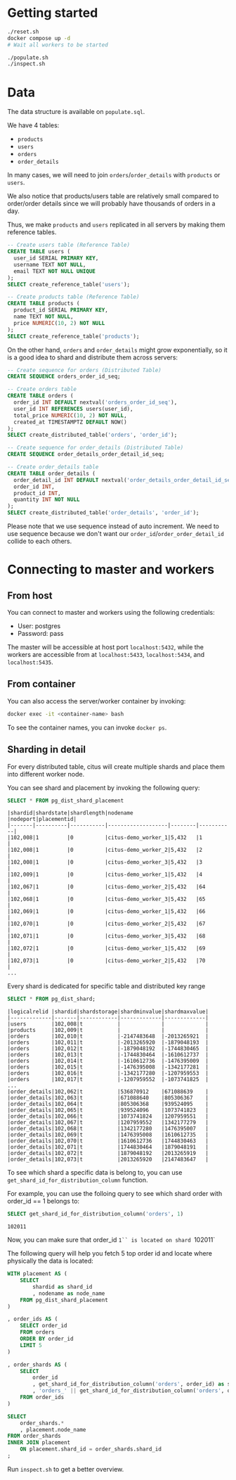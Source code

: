 # Getting started

```bash
./reset.sh
docker compose up -d
# Wait all workers to be started

./populate.sh
./inspect.sh
```

# Data

The data structure is available on `populate.sql`.

We have 4 tables:
- `products`
- `users`
- `orders`
- `order_details`

In many cases, we will need to join `orders`/`order_details` with `products` or `users`. 

We also notice that products/users table are relatively small compared to order/order details since we will probably have thousands of orders in a day.

Thus, we make `products` and `users` replicated in all servers by making them reference tables.

```sql
-- Create users table (Reference Table)
CREATE TABLE users (
  user_id SERIAL PRIMARY KEY,
  username TEXT NOT NULL,
  email TEXT NOT NULL UNIQUE
);
SELECT create_reference_table('users');

-- Create products table (Reference Table)
CREATE TABLE products (
  product_id SERIAL PRIMARY KEY,
  name TEXT NOT NULL,
  price NUMERIC(10, 2) NOT NULL
);
SELECT create_reference_table('products');
```

On the other hand, `orders` and `order_details` might grow exponentially, so it is a good idea to shard and distribute them across servers:

```sql
-- Create sequence for orders (Distributed Table)
CREATE SEQUENCE orders_order_id_seq;

-- Create orders table
CREATE TABLE orders (
  order_id INT DEFAULT nextval('orders_order_id_seq'),
  user_id INT REFERENCES users(user_id),
  total_price NUMERIC(10, 2) NOT NULL,
  created_at TIMESTAMPTZ DEFAULT NOW()
);
SELECT create_distributed_table('orders', 'order_id');

-- Create sequence for order_details (Distributed Table)
CREATE SEQUENCE order_details_order_detail_id_seq;

-- Create order_details table
CREATE TABLE order_details (
  order_detail_id INT DEFAULT nextval('order_details_order_detail_id_seq'),
  order_id INT,
  product_id INT,
  quantity INT NOT NULL
);
SELECT create_distributed_table('order_details', 'order_id');
```

Please note that we use sequence instead of auto increment. We need to use sequence because we don't want our `order_id`/`order_order_detail_id` collide to each others.

# Connecting to master and workers

## From host

You can connect to master and workers using the following credentials:

- User: postgres
- Password: pass

The master will be accessible at host port `localhost:5432`, while the workers are accessible from at `localhost:5433`, `localhost:5434`, and `localhost:5435`.

## From container

You can also access the server/worker container by invoking:

```bash
docker exec -it <container-name> bash
```

To see the container names, you can invoke `docker ps`.

## Sharding in detail

For every distributed table, citus will create multiple shards and place them into different worker node.

You can see shard and placement by invoking the following query:

```sql
SELECT * FROM pg_dist_shard_placement
```

```
|shardid|shardstate|shardlength|nodename           |nodeport|placementid|
|-------|----------|-----------|-------------------|--------|-----------|
|102,008|1         |0          |citus-demo_worker_1|5,432   |1          |
|102,008|1         |0          |citus-demo_worker_2|5,432   |2          |
|102,008|1         |0          |citus-demo_worker_3|5,432   |3          |
|102,009|1         |0          |citus-demo_worker_1|5,432   |4          |
|102,067|1         |0          |citus-demo_worker_2|5,432   |64         |
|102,068|1         |0          |citus-demo_worker_3|5,432   |65         |
|102,069|1         |0          |citus-demo_worker_1|5,432   |66         |
|102,070|1         |0          |citus-demo_worker_2|5,432   |67         |
|102,071|1         |0          |citus-demo_worker_3|5,432   |68         |
|102,072|1         |0          |citus-demo_worker_1|5,432   |69         |
|102,073|1         |0          |citus-demo_worker_2|5,432   |70         |
...
```

Every shard is dedicated for specific table and distributed key range 

```sql
SELECT * FROM pg_dist_shard;
```

```
|logicalrelid |shardid|shardstorage|shardminvalue|shardmaxvalue|
|-------------|-------|------------|-------------|-------------|
|users        |102,008|t           |             |             |
|products     |102,009|t           |             |             |
|orders       |102,010|t           |-2147483648  |-2013265921  |
|orders       |102,011|t           |-2013265920  |-1879048193  |
|orders       |102,012|t           |-1879048192  |-1744830465  |
|orders       |102,013|t           |-1744830464  |-1610612737  |
|orders       |102,014|t           |-1610612736  |-1476395009  |
|orders       |102,015|t           |-1476395008  |-1342177281  |
|orders       |102,016|t           |-1342177280  |-1207959553  |
|orders       |102,017|t           |-1207959552  |-1073741825  |
...
|order_details|102,062|t           |536870912    |671088639    |
|order_details|102,063|t           |671088640    |805306367    |
|order_details|102,064|t           |805306368    |939524095    |
|order_details|102,065|t           |939524096    |1073741823   |
|order_details|102,066|t           |1073741824   |1207959551   |
|order_details|102,067|t           |1207959552   |1342177279   |
|order_details|102,068|t           |1342177280   |1476395007   |
|order_details|102,069|t           |1476395008   |1610612735   |
|order_details|102,070|t           |1610612736   |1744830463   |
|order_details|102,071|t           |1744830464   |1879048191   |
|order_details|102,072|t           |1879048192   |2013265919   |
|order_details|102,073|t           |2013265920   |2147483647   |

```

To see which shard a specific data is belong to, you can use `get_shard_id_for_distribution_column` function.

For example, you can use the folloing query to see which shard order with order_id == 1 belongs to:

```sql
SELECT get_shard_id_for_distribution_column('orders', 1)
```

```
102011
```

Now, you can make sure that order_id `1`` is located on shard `102011`

The following query will help you fetch 5 top order id and locate where physically the data is located:

```sql
WITH placement AS (
    SELECT
        shardid as shard_id
        , nodename as node_name
    FROM pg_dist_shard_placement
)

, order_ids AS (
    SELECT order_id
    FROM orders
    ORDER BY order_id
    LIMIT 5
)

, order_shards AS (
    SELECT 
        order_id
        , get_shard_id_for_distribution_column('orders', order_id) as shard_id
        , 'orders_' || get_shard_id_for_distribution_column('orders', order_id) as real_table_name
    FROM order_ids
)

SELECT
    order_shards.*
    , placement.node_name
FROM order_shards
INNER JOIN placement
    ON placement.shard_id = order_shards.shard_id
;
```

Run `inspect.sh` to get a better overview.
